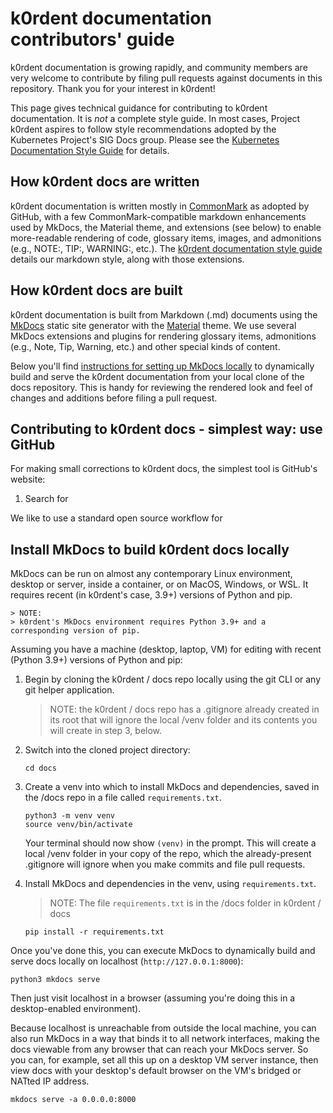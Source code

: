 # k0rdent documentation contributors' guide

k0rdent documentation is growing rapidly, and community members are very welcome to contribute by filing pull requests against documents in this repository. Thank you for your interest in k0rdent!

This page gives technical guidance for contributing to k0rdent documentation. It is _not_ a complete style guide. In most cases, Project k0rdent aspires to follow style recommendations adopted by the Kubernetes Project's SIG Docs group. Please see the [Kubernetes Documentation Style Guide](https://kubernetes.io/docs/contribute/style/style-guide/) for details.

## How k0rdent docs are written

k0rdent documentation is written mostly in [CommonMark](https://commonmark.org/) as adopted by GitHub, with a few CommonMark-compatible markdown enhancements used by MkDocs, the Material theme, and extensions (see below) to enable more-readable rendering of code, glossary items, images, and admonitions (e.g., NOTE:, TIP:, WARNING:, etc.). The [k0rdent documentation style guide](k0rdent-documentation-style-guide.md) details our markdown style, along with those extensions.

## How k0rdent docs are built

k0rdent documentation is built from Markdown (.md) documents using the [MkDocs](https://www.mkdocs.org/) static site generator with the [Material](https://squidfunk.github.io/mkdocs-material/) theme. We use several MkDocs extensions and plugins for rendering glossary items, admonitions (e.g., Note, Tip, Warning, etc.) and other special kinds of content.

Below you'll find [instructions for setting up MkDocs locally](#install-mkdocs-to-serve-k0rdent-docs-locally) to dynamically build and serve the k0rdent documentation from your local clone of the docs repository. This is handy for reviewing the rendered look and feel of changes and additions before filing a pull request.

## Contributing to k0rdent docs - simplest way: use GitHub

For making small corrections to k0rdent docs, the simplest tool is GitHub's website:

1. Search for

We like to use a standard open source workflow for 
## Install MkDocs to build k0rdent docs locally

MkDocs can be run on almost any contemporary Linux environment, desktop or server, inside a container, or on MacOS, Windows, or WSL. It requires recent (in k0rdent's case, 3.9+) versions of Python and pip.

    > NOTE:
    > k0rdent's MkDocs environment requires Python 3.9+ and a corresponding version of pip. 

Assuming you have a machine (desktop, laptop, VM) for editing with recent (Python 3.9+) versions of Python and pip:

1. Begin by cloning the k0rdent / docs repo locally using the git CLI or any git helper application.

    > NOTE:
    > the k0rdent / docs repo has a .gitignore already created in its root that will ignore the local /venv folder
    > and its contents you will create in step 3, below.

2. Switch into the cloned project directory:
   
   ```shell
   cd docs
   ```

3. Create a venv into which to install MkDocs and dependencies, saved in the /docs repo in a file called `requirements.txt`.

   ```shell
   python3 -m venv venv
   source venv/bin/activate
   ```

   Your terminal should now show `(venv)` in the prompt. This will create a local /venv folder in your copy of the repo, which the
   already-present .gitignore will ignore when you make commits and file pull requests. 

4. Install MkDocs and dependencies in the venv, using `requirements.txt`.

    > NOTE:
    > The file `requirements.txt` is in the /docs folder in k0rdent / docs
   
   ```shell
   pip install -r requirements.txt 
   ```

Once you've done this, you can execute MkDocs to dynamically build and serve docs locally on localhost (`http://127.0.0.1:8000`):

```shell
python3 mkdocs serve
```

Then just visit localhost in a browser (assuming you're doing this in a desktop-enabled environment).

Because localhost is unreachable from outside the local machine, you can also run MkDocs in a way that binds it to all network interfaces, making the docs viewable from any browser that can reach your MkDocs server. So you can, for example, set all this up on a desktop VM server instance, then view docs with your desktop's default browser on the VM's bridged or NATted IP address.

```shell
mkdocs serve -a 0.0.0.0:8000
```
